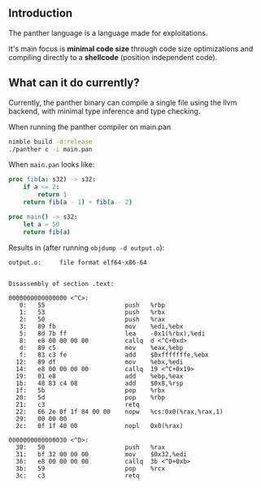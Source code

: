 ## Introduction
The panther language is a language made for exploitations.

It's main focus is **minimal code size** through code size 
optimizations and compiling directly to a **shellcode** (position independent code).

## What can it do currently? 
Currently, the panther binary can compile a single file using the llvm backend, with minimal type inference and type checking.

When running the panther compiler on main.pan
```bash
nimble build -d:release
./panther c -i main.pan
```

When ``main.pan`` looks like:
```nim
proc fib(a: s32) -> s32:
    if a <= 2:
        return 1
    return fib(a - 1) + fib(a - 2)

proc main() -> s32:
    let a = 50
    return fib(a)
```

Results in (after running `objdump -d output.o`):
```
output.o:     file format elf64-x86-64


Disassembly of section .text:

0000000000000000 <^C>:
   0:   55                      push   %rbp
   1:   53                      push   %rbx
   2:   50                      push   %rax
   3:   89 fb                   mov    %edi,%ebx
   5:   8d 7b ff                lea    -0x1(%rbx),%edi
   8:   e8 00 00 00 00          callq  d <^C+0xd>
   d:   89 c5                   mov    %eax,%ebp
   f:   83 c3 fe                add    $0xfffffffe,%ebx
  12:   89 df                   mov    %ebx,%edi
  14:   e8 00 00 00 00          callq  19 <^C+0x19>
  19:   01 e8                   add    %ebp,%eax
  1b:   48 83 c4 08             add    $0x8,%rsp
  1f:   5b                      pop    %rbx
  20:   5d                      pop    %rbp
  21:   c3                      retq
  22:   66 2e 0f 1f 84 00 00    nopw   %cs:0x0(%rax,%rax,1)
  29:   00 00 00
  2c:   0f 1f 40 00             nopl   0x0(%rax)

0000000000000030 <^D>:
  30:   50                      push   %rax
  31:   bf 32 00 00 00          mov    $0x32,%edi
  36:   e8 00 00 00 00          callq  3b <^D+0xb>
  3b:   59                      pop    %rcx
  3c:   c3                      retq
```